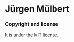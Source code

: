 # Jürgen Mülbert

### Copyright and license

It is under [the MIT license][license].

[license]: https://github.com/jmuelbert/jmuelbert.github.io/blob/main/LICENSE
